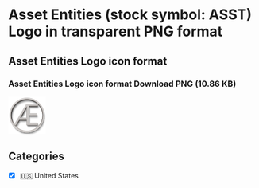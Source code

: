 # Asset Entities (stock symbol: ASST) Logo in transparent PNG format

## Asset Entities Logo icon format

### Asset Entities Logo icon format Download PNG (10.86 KB)

![Asset Entities Logo icon format Download PNG (10.86 KB)](/img/orig/ASST-b0432104.png)



## Categories
- [x] 🇺🇸 United States
